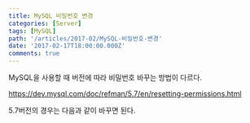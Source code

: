 ```yaml
---
title: MySQL 비밀번호 변경
categories: [Server]
tags: [MySQL]
path: '/articles/2017-02/MySQL-비밀번호-변경'
date: '2017-02-17T18:00:00.000Z'
comments: true
---
```


MySQL을 사용할 때 버전에 따라 비밀번호 바꾸는 방법이 다르다.

<https://dev.mysql.com/doc/refman/5.7/en/resetting-permissions.html>

5.7버전의 경우는 다음과 같이 바꾸면 된다.
